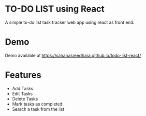 # TO-DO LIST using React
A simple to-do list task tracker web app using react as front end. 

# Demo 
Demo available at  https://sahanasreedhara.github.io/todo-list-react/

# Features
* Add Tasks
* Edit Tasks
* Delete Tasks
* Mark tasks as completed
* Search a task from the list

